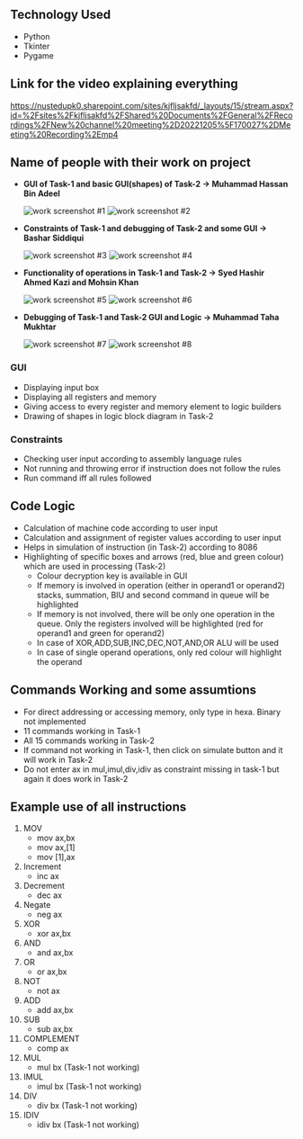 ## Technology Used
- Python 
- Tkinter 
- Pygame


## Link for the video explaining everything
https://nustedupk0.sharepoint.com/sites/kjfljsakfd/_layouts/15/stream.aspx?id=%2Fsites%2Fkjfljsakfd%2FShared%20Documents%2FGeneral%2FRecordings%2FNew%20channel%20meeting%2D20221205%5F170027%2DMeeting%20Recording%2Emp4

## Name of people with their work on project
- **GUI of Task-1 and basic GUI(shapes) of Task-2 -> Muhammad Hassan Bin Adeel**

    ![work screenshot #1](mhba.png)
    ![work screenshot #2](mhba2.png)

- **Constraints of Task-1 and debugging of Task-2 and some GUI -> Bashar Siddiqui**

    ![work screenshot #3](bashar1.jpeg)
    ![work screenshot #4](bashar2.jpeg)

- **Functionality of operations in Task-1 and Task-2 -> Syed Hashir Ahmed Kazi and Mohsin Khan**

    ![work screenshot #5](hashir_mohsin.png)
    ![work screenshot #6](hashir_mohsin2.jpeg)


- **Debugging of Task-1 and Task-2 GUI and Logic -> Muhammad Taha Mukhtar**

    ![work screenshot #7](taha1.jpeg)
    ![work screenshot #8](taha2.jpeg)

### GUI
- Displaying input box
- Displaying all registers and memory
- Giving access to every register and memory element to logic builders
- Drawing of shapes in logic block diagram in Task-2

### Constraints
- Checking user input according to assembly language rules
- Not running and throwing error if instruction does not follow the rules
- Run command iff all rules followed

## Code Logic
- Calculation of machine code according to user input
- Calculation and assignment of register values according to user input
- Helps in simulation of instruction (in Task-2) according to 8086
- Highlighting of specific boxes and arrows (red, blue and green colour) which are used in processing (Task-2)
    - Colour decryption key is available in GUI
    - If memory is involved in operation (either in operand1 or operand2) stacks, summation, BIU and second command in queue will be highlighted
    - If memory is not involved, there will be only one operation in the queue. Only the registers involved will be highlighted (red for operand1 and green for operand2)
    - In case of XOR,ADD,SUB,INC,DEC,NOT,AND,OR ALU will be used
    - In case of single operand operations, only red colour will highlight the operand

## Commands Working and some assumtions
- For direct addressing or accessing memory, only type in hexa. Binary not implemented
- 11 commands working in Task-1
- All 15 commands working in Task-2
- If command not working in Task-1, then click on simulate button and it will work in Task-2
- Do not enter ax in mul,imul,div,idiv as constraint missing in task-1 but again it does work in Task-2

## Example use of all instructions
1. MOV 
    - mov ax,bx
    - mov ax,[1]
    - mov [1],ax
2. Increment 
    - inc ax
3. Decrement 
    - dec ax
4. Negate
    - neg ax
5. XOR
    - xor ax,bx
6. AND
    - and ax,bx
7. OR
    - or ax,bx
8. NOT
    - not ax
9. ADD
    - add ax,bx
10. SUB
    - sub ax,bx
11. COMPLEMENT
    - comp ax
12. MUL
    - mul bx (Task-1 not working)
13. IMUL
    - imul bx (Task-1 not working)
14. DIV
    - div bx (Task-1 not working)
15. IDIV
    - idiv bx (Task-1 not working)
